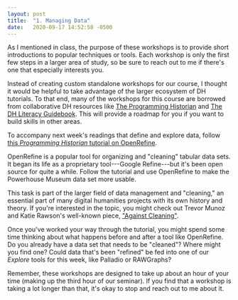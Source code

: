```yaml
---
layout: post
title:  "1. Managing Data"
date:   2020-09-17 14:52:58 -0500
---
```


As I mentioned in class, the purpose of these workshops is to provide short introductions to popular techniques or tools. Each workshop is only the first few steps in a larger area of study, so be sure to reach out to me if there's one that especially interests you.

Instead of creating custom standalone workshops for our course, I thought it would be helpful to take advantage of the larger ecosystem of DH tutorials. To that end, many of the workshops for this course are borrowed from collaborative DH resources like [The Programming Historian](https://programminghistorian.org/) and [The DH Literacy Guidebook](https://cmu-lib.github.io/dhlg/). This will provide a roadmap for you if you want to build skills in other areas.

To accompany next week's readings that define and explore data, follow [this *Programming Historian* tutorial on OpenRefine](https://programminghistorian.org/en/lessons/cleaning-data-with-openrefine).

OpenRefine is a popular tool for organizing and "cleaning" tabular data sets. It began its life as a proprietary tool---Google Refine---but it's been open source for quite a while. Follow the tutorial and use OpenRefine to make the Powerhouse Museum data set more usable.

This task is part of the larger field of data management and "cleaning," an essential part of many digital humanities projects with its own history and theory. If you're interested in the topic, you might check out Trevor Munoz and Katie Rawson's well-known piece, ["Against Cleaning"](http://curatingmenus.org/articles/against-cleaning/).

Once you've worked your way through the tutorial, you might spend some time thinking about what happens before and after a tool like OpenRefine. Do you already have a data set that needs to be "cleaned"? Where might you find one? Could data that's been "refined" be fed into one of our *Explore* tools for this week, like Palladio or RAWGraphs?

Remember, these workshops are designed to take up about an hour of your time (making up the third hour of our seminar). If you find that a workshop is taking a lot longer than that, it's okay to stop and reach out to me about it. 
